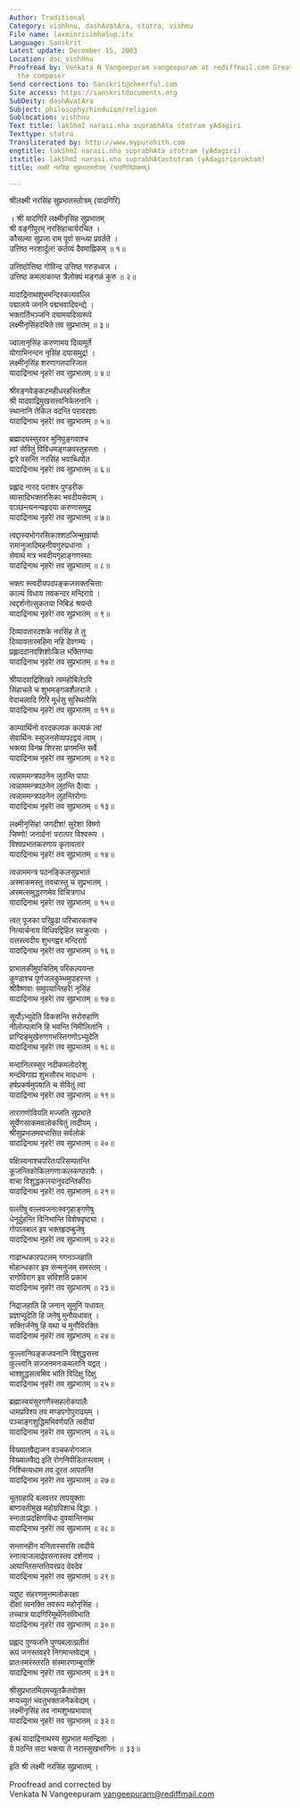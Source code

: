 ```yaml
---
Author: Traditional
Category: vishhnu, dashAvatAra, stotra, vishnu
File name: laxminrisimhaSup.itx
Language: Sanskrit
Latest update: December 15, 2003
Location: doc_vishhnu
Proofread by: Venkata N Vangeepuram vangeepuram at rediffmail.com Great grandson of
  the composer
Send corrections to: Sanskrit@cheerful.com
Site access: https://sanskritdocuments.org
SubDeity: dashAvatAra
Subject: philosophy/hinduism/religion
Sublocation: vishhnu
Text title: lakShmI narasi.nha suprabhAta stotram yAdagiri
Texttype: stotra
Transliterated by: http://www.mypurohith.com
engtitle: lakShmI narasi.nha suprabhAta stotram (yAdagiri)
itxtitle: lakShmI narasi.nha suprabhAtastotram (yAdagiriproktam)
title: लक्ष्मी नरसिंह सुप्रभातस्तोत्रम् (यादगिरिप्रोक्तम्)

---
```

  
 श्रीलक्ष्मी नरसिंह सुप्रभातस्तोत्रम् (यादगिरि)   
  
। श्री यादगिरि लक्ष्मीनृसिंह सुप्रभातम्  
श्री वङ्गीपुरम् नरसिंहाचार्यरचित ।  
कौसल्या सुप्रजा राम पूर्वा सन्ध्या प्रवर्तते ।  
उत्तिष्ठ नरशार्दूल! कर्तव्यं दैवमाह्निकम् ॥ १॥  
  
उत्तिष्ठोत्तिष्ठ गोविन्द उत्तिष्ठ गरुडध्वज ।  
उत्तिष्ठ कमलाकान्त त्रैलोक्यं मङ्गळं कुरु ॥ २॥  
  
यादाद्रिनाथशुभमन्दिरकल्पवल्लि  
पद्मालये जननि पद्मभवादिवन्द्ये ।  
भक्तार्तिभञ्जनि दयामयदिव्यरूपे  
लक्ष्मीनृसिंहदयिते तव सुप्रभातम् ॥ ३॥  
  
ज्वालानृसिंह करुणामय दिव्यमूर्ते  
योगाभिनन्दन नृसिंह दयासमुद्र! ।  
लक्ष्मीनृसिंह शरणागतपारिजात  
यादाद्रिनाथ नृहरे! तव सुप्रभातम् ॥ ४॥  
  
श्रीरङ्गवेङ्कटमहीधरहस्तिशैल  
श्री यादवाद्रिमुखसत्त्वनिकेतनानि ।  
स्थानानि तेकिल वदन्ति परावरज्ञाः  
यादाद्रिनाथ नृहरे! तव सुप्रभातम् ॥ ५॥  
  
ब्रह्मादयस्सुरवर मुनिपुङ्गवाश्च  
त्वां सेवितुं विविधमङ्गळवस्तुहस्ताः ।  
द्वारे वसन्ति नरसिंह भवाब्धिपोत  
यादाद्रिनाथ नृहरे! तव सुप्रभातम् ॥ ६॥  
  
प्रह्लाद नारद पराशर पुण्डरीक  
व्यासादिभक्तरसिका भवदीयसेवाम् ।  
वाञ्छन्त्यनन्यहृदया करुणासमुद्र  
यादाद्रिनाथ नृहरे! तव सुप्रभातम् ॥ ७॥  
  
त्वद्दास्यभोगरसिकाश्शठजिन्मुखार्याः  
रामानुजादिमहनीयगुरुप्रधानाः ।  
सेवार्थ मत्र भवदीयगृहाङ्गणस्थाः  
यादाद्रिनाथ नृहरे! तव सुप्रभातम् ॥ ८॥  
  
भक्ता स्त्वदीयपदपङ्कजसक्तचित्ताः  
काल्यं विधाय तवकन्दर मन्दिराग्रे ।  
त्वद्दर्शनोत्सुकतया निबिडं श्रयन्ते  
यादाद्रिनाथ नृहरे! तव सुप्रभातम् ॥ ९॥  
  
दिव्यावतारदशके नरसिंह ते तु  
दिव्यावतारमहिमा नहि देवगम्यः ।  
प्रह्लाददानवशिशोःकिल भक्तिगम्यः  
यादाद्रिनाथ नृहरे! तव सुप्रभातम् ॥ १०॥  
  
श्रीयादवाद्रिशिखरे त्वमहोबिलेऽपि  
सिंहाचले च शुभमङ्गळशैलराजे ।  
वेदाचलादि गिरि मूर्धसु सुस्थितोसि  
यादाद्रिनाथ नृहरे! तव सुप्रभातम् ॥ ११॥  
  
काम्यार्थिनो वरदकल्पक कल्पकं त्वां  
सेवार्थिनः स्सुजनसेव्यपदद्वयं त्वाम् ।  
भक्त्या विनम्र शिरसा प्रणमन्ति सर्वे  
यादाद्रिनाथ नृहरे! तव सुप्रभातम् ॥ १२॥  
  
त्वन्नाममन्त्रपठनेन लुठन्ति पापाः  
त्वन्नाममन्त्रपठनेन लुठन्ति दैत्याः ।  
त्वन्नाममन्त्रपठनेन लुठन्तिरोगाः  
यादाद्रिनाथ नृहरे! तव सुप्रभातम् ॥ १३॥  
  
लक्ष्मीनृसिंह! जगदीश! सुरेश! विष्णो  
जिष्णो! जनार्दन! परात्पर विश्वरूप ।  
विश्वप्रभातकरणाय कृतावतार  
यादाद्रिनाथ नृहरे! तव सुप्रभातम् ॥ १४॥  
  
त्वन्नाममन्त्र पठनङ्किलसुप्रभातं  
अस्माकमस्तु तवचास्तु च सुप्रभातम् ।  
अस्मत्समुद्धरणमेव विचित्रगाध  
यादाद्रिनाथ नृहरे! तव सुप्रभातम् ॥ १५॥  
  
त्वत् पूजका परिव्रुढा परिचारकाश्च  
नित्यार्चनाय विधिवद्विहित स्वक्रुत्याः ।  
यत्तस्त्वदीय शुभगह्वर मन्दिराग्रे  
यादाद्रिनाथ नृहरे! तव सुप्रभातम् ॥ १६॥  
  
प्राभातकीमुपचितिम् परिकल्पयन्तः  
कुण्डाश्च पूर्णजलकुम्भमुपाहरन्तः ।  
श्रीवैष्णवाः समुपयान्तिहरे! नृसिंह  
यादाद्रिनाथ नृहरे! तव सुप्रभातम् ॥ १७॥  
  
सूर्योऽभ्युदेति विकसन्ति सरोरुहाणि  
नीलोत्पलानि हि भवन्ति निमीलितानि ।  
प्राग्दिङ्मुखेरुणगभस्तिगणोऽभ्युदेति  
यादाद्रिनाथ नृहरे! तव सुप्रभातम् ॥ १८॥  
  
मन्दानिलस्सुर नदीकमलोदरेशु  
मन्दंविगाह्य शुभसौरभ मादधानः ।  
हर्षप्रकर्षमुपयाति च सेवितुं त्वां  
यादाद्रिनाथ नृहरे! तव सुप्रभातम् ॥ १९॥  
  
तारागणोवियति मज्जति सुप्रभाते  
सूर्येणसाकमवलोकयितुं त्वदीयम् ।  
श्रीसुप्रभातमवभासित सर्वलोकं  
यादाद्रिनाथ नृहरे! तव सुप्रभातम् ॥ २०॥  
  
पक्षिस्वनाश्चपरितःपरिसम्पतन्ति  
कूजन्तिकोकिलगणाःकलकण्ठरावैः ।  
वाचा विशुद्धकलयानुवदन्तिकीराः  
यादाद्रिनाथ नृहरे! तव सुप्रभातम् ॥ २१॥  
  
पल्लीषु वल्लवजनाःस्वगृहाङ्गणेषु  
धेनूर्दुहन्ति विनिभान्ति विशेषदृष्ट्या ।  
गोपालबाल इव भक्तहृदम्बुजेषु  
यादाद्रिनाथ नृहरे! तव सुप्रभातम् ॥ २२॥  
  
गाढान्धकारपटलम् गगनञ्जहाति  
मोहान्धकार इव सन्मनुजम् समस्तम् ।  
रागोविराग इव संविशति प्रकामं  
यादाद्रिनाथ नृहरे! तव सुप्रभातम् ॥ २३॥  
  
निद्राजहाति हि जनान् सुमुनिं यधावत्  
प्रज्ञाप्युदेति हि जनेषु मुनौयधावत् ।  
सक्तिर्जनेषु हि यथा च मुनौविरक्तिः  
यादाद्रिनाथ नृहरे! तव सुप्रभातम् ॥ २४॥  
  
फुल्लानिपङ्कजवनानि विशुद्धसत्त्व  
फुल्लानि सज्जनमनःकमलानि यद्वत् ।  
भाश्शुद्धसत्वमिव भाति विदिक्षु दिक्षु  
यादाद्रिनाथ नृहरे! तव सुप्रभातम् ॥ २५॥  
  
ब्रह्मास्वयंसुरगणैस्सहलोकपालैः  
धामप्रविश्य तव मण्डपगोपुराढ्यम् ।  
पञ्चाङ्गशुद्धिमभिवर्णयति त्वदीयां  
यादाद्रिनाथ नृहरे! तव सुप्रभातम् ॥ २६॥  
  
विख्यातवैद्यजन वञ्चकरोगजाल  
विख्यातवैद्य इति रोगनिपीडितास्त्वाम् ।  
निश्चित्यधाम तव दूरत आपतन्ति  
यादाद्रिनाथ नृहरे! तव सुप्रभातम् ॥ २७॥  
  
भूतग्रहादि बलवत्तर तापयुक्ताः  
बाणावतीमुख महोग्रपिशाच विद्धाः ।  
स्नाताःप्रदक्षिणविधा वुपयान्तिनाथ  
यादाद्रिनाथ नृहरे! तव सुप्रभातम् ॥ २८॥  
  
सन्तानहीन वनितास्सरसि त्वदीये  
स्नात्वाजलार्द्रवसनास्तव दर्शनाय ।  
आयान्तिसन्ततिवरप्रद देवदेव  
यादाद्रिनाथ नृहरे! तव सुप्रभातम् ॥ २९॥  
  
यद्दुष्ट संहरणमुत्तमलोकरक्षा  
दीक्षां व्यनक्ति तवरूप महोनृसिंह ।  
तच्चात्र यादगिरिमूर्थनिसंविभाति  
यादाद्रिनाथ नृहरे! तव सुप्रभातम् ॥ ३०॥  
  
प्रह्लाद पुण्यजनि पुण्यबलात्प्रतीतं  
रूपं जनस्तवहरे निगमान्तवेद्यम् ।  
प्रातःस्मरंस्तरति संस्मारणाम्बुराशिं  
यादाद्रिनाथ नृहरे! तव सुप्रभातम् ॥ ३१॥  
  
श्रीसुप्रभातमिदमच्युतकैतवोक्त  
मप्यच्युतं भवतुभक्तजनैकवेद्यम् ।  
लक्ष्मीनृसिंह तव नामशुभप्रभावात्  
यादाद्रिनाथ नृहरे! तव सुप्रभातम् ॥ ३२॥  
  
इत्थं यादाद्रिनाथस्य सुप्रभात मतन्द्रिताः ।  
ये पठन्ति सदा भक्त्या ते नरास्सुखभागिनः ॥ ३३॥  
  
इति श्री लक्ष्मी नरसिंह सुप्रभातम् ।  
  
Proofread and corrected by  
Venkata N Vangeepuram vangeepuram@rediffmail.com  
  
